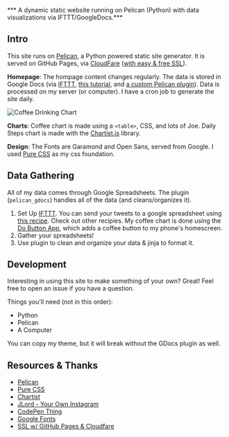 *** A dynamic static website running on Pelican (Python) with data visualizations via IFTTT/GoogleDocs.***

## Intro

This site runs on [Pelican](http://docs.getpelican.com), a Python powered static site generator. It is served on GitHub Pages, via [CloudFare](https://www.cloudflare.com/) ([with easy & free SSL](https://sheharyar.me/blog/free-ssl-for-github-pages-with-custom-domains/)).

**Homepage**: The hompage content changes regularly. The data is stored in Google Docs (via [IFTTT](http://ifttt.com), [this tutorial](http://jlord.us/blog/your-own-instagram.html), and [a custom Pelican plugin](https://github.com/joehand/joeahand/tree/master/plugins/pelican_gdocs)). Data is processed on my server (or computer). I have a cron job to generate the site daily.

![Coffee Drinking Chart](https://dl.dropboxusercontent.com/u/34000599/imgs/coffee_chart.png "Coffee Drinking")

**Charts**: Coffee chart is made using a `<table>`, CSS, and lots of Joe. Daily Steps chart is made with the [Chartist.js](http://gionkunz.github.io/chartist-js/index.html) library.

**Design**: The Fonts are Garamond and Open Sans, served from Google. I used [Pure CSS](http://purecss.io/layouts/) as my css foundation.

## Data Gathering

All of my data comes through Google Spreadsheets. The plugin (`pelican_gdocs`) handles all of the data (and cleans/organizes it).

1. Set Up [IFTTT](http://ifttt.com). You can send your tweets to a google spreadsheet using [this recipe](https://ifttt.com/recipes/112226-save-your-tweets-in-a-google-spreadsheet). Check out other recipies. My coffee chart is done using the [Do Button App](https://ifttt.com/products/do/button), which adds a coffee button to my phone's homescreen.
2. Gather your spreadsheets!
3. Use plugin to clean and organize your data & jinja to format it. 

## Development

Interesting in using this site to make something of your own? Great! Feel free to open an issue if you have a question.

Things you'll need (not in this order):

* Python
* Pelican
* A Computer

You can copy my theme, but it will break without the GDocs plugin as well.

## Resources & Thanks

* [Pelican](http://docs.getpelican.com)
* [Pure CSS](http://purecss.io/)
* [Chartist](http://gionkunz.github.io/chartist-js/index.html)
* [JLord - Your Own Instagram](http://jlord.us/blog/your-own-instagram.html)
* [CodePen Thing](http://codepen.io/hackthevoid/pen/AIoba/)
* [Google Fonts](https://www.google.com/fonts)
* [SSL w/ GitHub Pages & Cloudfare](https://sheharyar.me/blog/free-ssl-for-github-pages-with-custom-domains/)


